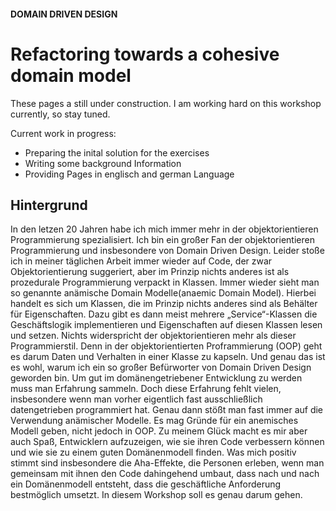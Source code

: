 #### DOMAIN DRIVEN DESIGN
# Refactoring towards a cohesive domain model
These pages a still under construction.
I am working hard on this workshop currently, so stay tuned.

Current work in progress:
- Preparing the inital solution for the exercises
- Writing some background Information
- Providing Pages in englisch and german Language

## Hintergrund

In den letzen 20 Jahren habe ich mich immer mehr in der objektorientieren Programmierung spezialisiert. Ich bin ein großer Fan der objektorientieren Programmierung und insbesondere von Domain Driven Design. Leider stoße ich in meiner täglichen Arbeit immer wieder auf Code, der zwar Objektorientierung suggeriert, aber im Prinzip nichts anderes ist als prozedurale Programmierung verpackt in Klassen. Immer wieder sieht man so genannte anämische Domain Modelle(anaemic Domain Model). Hierbei handelt es sich um Klassen, die im Prinzip nichts anderes sind als Behälter für Eigenschaften. Dazu gibt es dann meist mehrere „Service“-Klassen die Geschäftslogik implementieren und Eigenschaften auf diesen Klassen lesen und setzen. Nichts widerspricht der objektorientieren mehr als dieser Programmierstil. Denn in der objektorientierten Proframmierung (OOP) geht es darum Daten und Verhalten in einer Klasse zu kapseln. Und genau das ist es wohl, warum ich ein so großer Befürworter von Domain Driven Design geworden bin. Um gut im domänengetriebener Entwicklung zu werden muss man Erfahrung sammeln. Doch diese Erfahrung fehlt vielen, insbesondere wenn man vorher eigentlich fast ausschließlich datengetrieben programmiert hat. Genau dann stößt man fast immer auf die Verwendung anämischer Modelle. Es mag Gründe für ein anemisches Modell geben, nicht jedoch in OOP. Zu meinem Glück macht es mir aber auch Spaß, Entwicklern aufzuzeigen, wie sie ihren Code verbessern können und wie sie zu einem guten Domänenmodell finden. Was mich positiv stimmt sind insbesondere die Aha-Effekte, die Personen erleben, wenn man gemeinsam mit ihnen den Code dahingehend umbaut, dass nach und nach ein Domänenmodell entsteht, dass die geschäftliche Anforderung bestmöglich umsetzt. In diesem Workshop soll es genau darum gehen.

